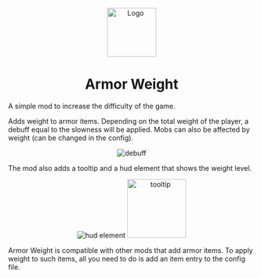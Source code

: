 <p align="center"><img src="https://i.imgur.com/jUN9Zpk.png" alt="Logo" width=100></p>
<h1 align="center">Armor Weight</h1>
<p>A simple mod to increase the difficulty of the game.</p>
<p>Adds weight to armor items. Depending on the total weight of the player, a debuff equal to the slowness will be applied. Mobs can also be affected by weight (can be changed in the config).</p>
<p align="center"><img src="https://i.imgur.com/pA8t389.png" alt="debuff"></p>
<p>The mod also adds a tooltip and a hud element that shows the weight level.</p>
<p align="center"><img src="https://media.giphy.com/media/v1.Y2lkPTc5MGI3NjExbzk4OGl4aGg4MG93ZWhhZml6ZGs1OTZzb3I5NzR2MjAyNnZkb21rZCZlcD12MV9pbnRlcm5hbF9naWZfYnlfaWQmY3Q9Zw/GB7dgBMoEnqATBdCUP/giphy.gif" alt="hud element">
<img src="https://i.imgur.com/aCnbHEA.png" alt="tooltip" height=120></p>
<p>Armor Weight is compatible with other mods that add armor items. To apply weight to such items, all you need to do is add an item entry to the config file.</p>
